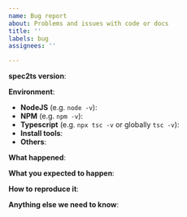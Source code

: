 ```yaml
---
name: Bug report
about: Problems and issues with code or docs
title: ''
labels: bug
assignees: ''

---
```


<!--

Welcome to spec2ts!  For a smooth issue process, try to answer the following questions.
Don't worry if they're not all applicable; just try to include what you can :-)

If you need to include code snippets or logs, please put them in fenced code
blocks.  If they're super-long, please use the details tag like
<details>
<summary>super-long log</summary>

lots of stuff
</details>

-->

<!--

IMPORTANT!!!

Please complete the next sections or the issue will be closed.
This questions are the first thing we need to know to understand the context.

-->

**spec2ts version**:

**Environment**:

- **NodeJS** (e.g. `node -v`):
- **NPM** (e.g. `npm -v`):
- **Typescript** (e.g. `npx tsc -v` or globally `tsc -v`):
- **Install tools**:
- **Others**:

**What happened**:

<!-- (please include exact error messages or misbehaved output if you can) -->

**What you expected to happen**:

<!-- What do you think went wrong? -->

**How to reproduce it**:
<!---

Make it as minimal and precise as possible. Keep in mind we do not have access to your project or application.
Help up us (if possible) reproducing the issue using a minimal Typescript setup.

## Install NodeJS and NPM

- NodeJS https://nodejs.org/en/download/package-manager/ (or using your (package manager)[https://nodejs.org/en/download/package-manager/]])
- NPM should be shipped with NodeJS (otherwise see https://www.npmjs.com/get-npm)

## Install Typescript

```sh
npm i typescript@<your-version>
# or globally
npm i -g typescript@<your-version>
```

## Install the specific spec2ts package (most often `@spec2ts/cli`) and version

```sh
npm i @spec2ts/<concerned-package>@<your-version>
# or globally
npm i -g @spec2ts/<concerned-package>@<your-version>
```

## Create a specification document or refer to a provided one (please add any additional details required to make the issue explicit)

<details>
<summary><code># packages/openapi/tests/assets/petstore.yml</code></summary>

```yml
openapi: "3.0.0"
info:
  version: 1.0.0
  title: Swagger Petstore
  license:
    name: MIT
servers:
  - url: http://petstore.swagger.io/v1
paths:
  /pets:
    get:
      summary: List all pets
      operationId: listPets
      tags:
        - pets
      parameters:
        - name: limit
          in: query
          description: How many items to return at one time (max 100)
          required: false
          schema:
            type: integer
            format: int32
      responses:
        '200':
          description: A paged array of pets
          headers:
            x-next:
              description: A link to the next page of responses
              schema:
                type: string
          content:
            application/json:    
              schema:
                $ref: "#/components/schemas/Pets"
        default:
          description: unexpected error
          content:
            application/json:
              schema:
                $ref: "#/components/schemas/Error"
    post:
      summary: Create a pet
      operationId: createPets
      tags:
        - pets
      responses:
        '201':
          description: Null response
        default:
          description: unexpected error
          content:
            application/json:
              schema:
                $ref: "#/components/schemas/Error"
  /pets/{petId}:
    get:
      summary: Info for a specific pet
      operationId: showPetById
      tags:
        - pets
      parameters:
        - name: petId
          in: path
          required: true
          description: The id of the pet to retrieve
          schema:
            type: string
      responses:
        '200':
          description: Expected response to a valid request
          content:
            application/json:
              schema:
                $ref: "#/components/schemas/Pet"
        default:
          description: unexpected error
          content:
            application/json:
              schema:
                $ref: "#/components/schemas/Error"
components:
  schemas:
    Pet:
      type: object
      required:
        - id
        - name
      properties:
        id:
          type: integer
          format: int64
        name:
          type: string
        tag:
          type: string
    Pets:
      type: array
      items:
        $ref: "#/components/schemas/Pet"
    Error:
      type: object
      required:
        - code
        - message
      properties:
        code:
          type: integer
          format: int32
        message:
          type: string
```
</details>

## Execute the tool
```sh
npx spec2ts openapi <path/to/the/schema>
# or globally
spec2ts openapi <path/to/the/schema>
```

--->

**Anything else we need to know**:

<!-- If this is actually only about documentation, please replace the label with `documentation` -->